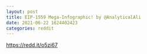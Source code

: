 ```yaml
--- 
layout: post 
title: EIP-1559 Mega-Infographic! by @AnalyticalAli 
date: 2021-06-22 1624402423 
categories: reddit 
--- 
```

https://redd.it/o5zi67